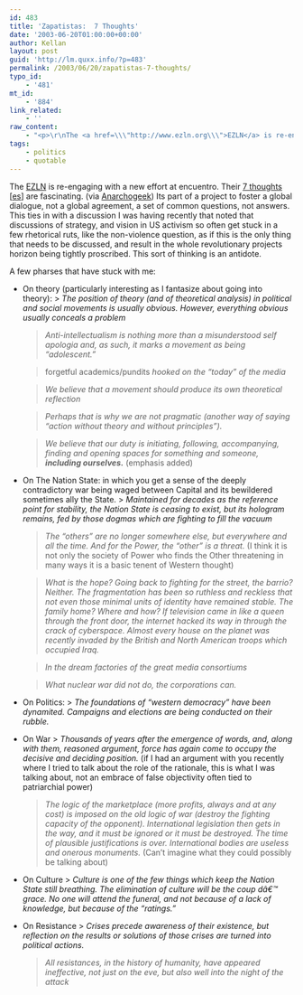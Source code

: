 ```yaml
---
id: 483
title: 'Zapatistas:  7 Thoughts'
date: '2003-06-20T01:00:00+00:00'
author: Kellan
layout: post
guid: 'http://lm.quxx.info/?p=483'
permalink: /2003/06/20/zapatistas-7-thoughts/
typo_id:
    - '481'
mt_id:
    - '884'
link_related:
    - ''
raw_content:
    - "<p>\r\nThe <a href=\\\"http://www.ezln.org\\\">EZLN</a> is re-engaging with a new effort at encuentro.  Their \r\n<a href=\\\"http://chiapas.mediosindependientes.org/display.php3?article_id=105293\\\">7 thoughts</a> [<a href=\\\"http://chiapas.mediosindependientes.org/display.php3?article_id=105279\\\">es</a>] are fascinating. (via \r\n<a href=\\\"http://www.anarchogeek.com\\\">Anarchogeek</a>)  Its part of a project to foster a global dialogue, not a global agreement, a set of common questions, not answers.  This ties in with a discussion I was having recently that noted that discussions of strategy, and vision in US activism so often get stuck in a few rhetorical ruts, like the non-violence question, as if this is the only thing that needs to be discussed, and result in the whole revolutionary projects horizon being tightly proscribed.  This sort of thinking is an antidote.\r\n</p>\n<p>\r\nA few pharses that have stuck with me:\r\n<ul>\r\n<li>On theory (particularly interesting as I fantasize about going into theory):\r\n\r\n<blockquote><cite>The position of theory (and of theoretical analysis) in political and social movements is usually obvious. However, everything obvious usually conceals a problem</cite></blockquote>\r\n\r\n<blockquote><cite>Anti-intellectualism is nothing more than a misunderstood self apologia and, as such, it marks a movement as being \\\"adolescent.\\\"</cite></blockquote>\r\n\r\n<blockquote>forgetful academics/pundits <cite>hooked on the \\\"today\\\" of the media</cite></blockquote>\r\n\r\n\r\n<blockquote><cite>We believe that a movement should produce its own theoretical reflection</cite></blockquote>\r\n\r\n<blockquote><cite>Perhaps that is why we are not pragmatic (another way of saying \\\"action without theory and without principles\\\").</cite></blockquote>\r\n\r\n<blockquote><cite>We believe that our duty is initiating, following, accompanying, finding and opening spaces for something and someone, <b>including ourselves.</b></cite> (emphasis added)</blockquote>\r\n\r\n</li>\r\n<li>On The Nation State: in which you get a sense of the deeply contradictory war being waged between Capital and its bewildered sometimes ally the State.\r\n\r\n<blockquote><cite>Maintained for decades as the reference point for stability, the Nation State is ceasing to exist, but its hologram remains, fed by those dogmas which are fighting to fill the vacuum</cite></blockquote>\r\n\r\n<blockquote><cite>The \\\"others\\\" are no longer somewhere else, but everywhere and all the time. And for the Power, the \\\"other\\\" is a threat.</cite> (I think it is not only the society of Power who finds the Other threatening in many ways it is a basic tenent of Western thought)</blockquote>\r\n\r\n\r\n<blockquote><cite>What is the hope? Going back to fighting for the street, the barrio? Neither. The fragmentation has been so ruthless and reckless that not even those minimal units of identity have remained stable. The family home? Where and how? If television came in like a queen through the front door, the internet hacked its way in through the crack of cyberspace. Almost every house on the planet was recently invaded by the British and North American troops which occupied Iraq.</cite></blockquote>\r\n\r\n<blockquote><cite>In the dream factories of the great media consortiums</cite></blockquote>\r\n\r\n<blockquote><cite>What nuclear war did not do, the corporations can.\r\n</li>\r\n<li>\r\nOn Politics:\r\n\r\n<blockquote><cite>The foundations of \\\"western democracy\\\" have been dynamited. Campaigns and elections are being conducted on their rubble. </cite></blockquote>\r\n</li>\r\n\r\n<li>On War\r\n\r\n<blockquote><cite>Thousands of years after the emergence of words, and, along with them, reasoned argument, force has again come to occupy the decisive and deciding position.</cite> (if I had an argument with you recently where I tried to talk about the role of the rationale, this is what I was talking about, not an embrace of false objectivity often tied to patriarchial power)</blockquote>\r\n\r\n\r\n<blockquote><cite>The logic of the marketplace (more profits, always and at any cost) is imposed on the old logic of war (destroy the fighting capacity of the opponent). International legislation then gets in the way, and it must be ignored or it must be destroyed. The time of plausible justifications is over. International bodies are useless and onerous monuments.</cite> (Can\\'t imagine what they could possibly be talking about)\r\n</blockquote>\r\n</li>\r\n<li>\r\nOn Culture\r\n\r\n<blockquote><cite>Culture is one of the few things which keep the Nation State still breathing. The elimination of culture will be the coup dâ€™ grace. No one will attend the funeral, and not because of a lack of knowledge, but because of the \\\"ratings.\\\"</cite></blockquote>\r\n</li>\r\n<li>\r\nOn Resistance\r\n\r\n<blockquote><cite>Crises precede awareness of their existence, but reflection on the results or solutions of those crises are turned into political actions.</cite></blockquote>\r\n\r\n<blockquote><cite>All resistances, in the history of humanity, have appeared ineffective, not just on the eve, but also well into the night of the attack</cite></blockquote>"
tags:
    - politics
    - quotable
---
```


The [EZLN](http://www.ezln.org) is re-engaging with a new effort at encuentro. Their [7 thoughts](http://chiapas.mediosindependientes.org/display.php3?article_id=105293) \[[es](http://chiapas.mediosindependientes.org/display.php3?article_id=105279)\] are fascinating. (via [Anarchogeek](http://www.anarchogeek.com)) Its part of a project to foster a global dialogue, not a global agreement, a set of common questions, not answers. This ties in with a discussion I was having recently that noted that discussions of strategy, and vision in US activism so often get stuck in a few rhetorical ruts, like the non-violence question, as if this is the only thing that needs to be discussed, and result in the whole revolutionary projects horizon being tightly proscribed. This sort of thinking is an antidote.

A few pharses that have stuck with me:

- On theory (particularly interesting as I fantasize about going into theory): > <cite>The position of theory (and of theoretical analysis) in political and social movements is usually obvious. However, everything obvious usually conceals a problem</cite>
    
    > <cite>Anti-intellectualism is nothing more than a misunderstood self apologia and, as such, it marks a movement as being “adolescent.”</cite>
    
    > forgetful academics/pundits <cite>hooked on the “today” of the media</cite>
    
    > <cite>We believe that a movement should produce its own theoretical reflection</cite>
    
    > <cite>Perhaps that is why we are not pragmatic (another way of saying “action without theory and without principles”).</cite>
    
    > <cite>We believe that our duty is initiating, following, accompanying, finding and opening spaces for something and someone, **including ourselves.**</cite> (emphasis added)
- On The Nation State: in which you get a sense of the deeply contradictory war being waged between Capital and its bewildered sometimes ally the State. > <cite>Maintained for decades as the reference point for stability, the Nation State is ceasing to exist, but its hologram remains, fed by those dogmas which are fighting to fill the vacuum</cite>
    
    > <cite>The “others” are no longer somewhere else, but everywhere and all the time. And for the Power, the “other” is a threat.</cite> (I think it is not only the society of Power who finds the Other threatening in many ways it is a basic tenent of Western thought)
    
    > <cite>What is the hope? Going back to fighting for the street, the barrio? Neither. The fragmentation has been so ruthless and reckless that not even those minimal units of identity have remained stable. The family home? Where and how? If television came in like a queen through the front door, the internet hacked its way in through the crack of cyberspace. Almost every house on the planet was recently invaded by the British and North American troops which occupied Iraq.</cite>
    
    > <cite>In the dream factories of the great media consortiums</cite>
    
    > <cite>What nuclear war did not do, the corporations can. </cite>
- On Politics: > <cite>The foundations of “western democracy” have been dynamited. Campaigns and elections are being conducted on their rubble. </cite>
- On War > <cite>Thousands of years after the emergence of words, and, along with them, reasoned argument, force has again come to occupy the decisive and deciding position.</cite> (if I had an argument with you recently where I tried to talk about the role of the rationale, this is what I was talking about, not an embrace of false objectivity often tied to patriarchial power)
    
    > <cite>The logic of the marketplace (more profits, always and at any cost) is imposed on the old logic of war (destroy the fighting capacity of the opponent). International legislation then gets in the way, and it must be ignored or it must be destroyed. The time of plausible justifications is over. International bodies are useless and onerous monuments.</cite> (Can’t imagine what they could possibly be talking about)
- On Culture > <cite>Culture is one of the few things which keep the Nation State still breathing. The elimination of culture will be the coup dâ€™ grace. No one will attend the funeral, and not because of a lack of knowledge, but because of the “ratings.”</cite>
- On Resistance > <cite>Crises precede awareness of their existence, but reflection on the results or solutions of those crises are turned into political actions.</cite>
    
    > <cite>All resistances, in the history of humanity, have appeared ineffective, not just on the eve, but also well into the night of the attack</cite>